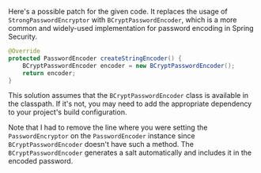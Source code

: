 Here's a possible patch for the given code. It replaces the usage of `StrongPasswordEncryptor` with `BCryptPasswordEncoder`, which is a more common and widely-used implementation for password encoding in Spring Security.

```java
@Override
protected PasswordEncoder createStringEncoder() {
    BCryptPasswordEncoder encoder = new BCryptPasswordEncoder();
    return encoder;
}
```

This solution assumes that the `BCryptPasswordEncoder` class is available in the classpath. If it's not, you may need to add the appropriate dependency to your project's build configuration.

Note that I had to remove the line where you were setting the `PasswordEncryptor` on the `PasswordEncoder` instance since `BCryptPasswordEncoder` doesn't have such a method. The `BCryptPasswordEncoder` generates a salt automatically and includes it in the encoded password.